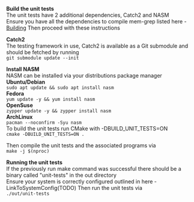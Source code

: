 **Build the unit tests**  
The unit tests have 2 additional dependencies, Catch2 and NASM  
Ensure you have all the dependencies to compile mem-grep listed here - [Building](Building.md)
Then proceed with these instructions  

**Catch2**  
The testing framework in use, Catch2 is available as a Git submodule and should be fetched by running  
``
git submodule update --init
``  
  
**Install NASM**  
NASM can be installed via your distributions package manager  
**Ubuntu/Debian**  
``
sudo apt update && sudo apt install nasm  
``  
**Fedora**  
``
yum update -y && yum install nasm
``  
**OpenSuse**  
``
zypper update -y && zypper install nasm
``  
**ArchLinux**  
``
pacman --noconfirm -Syu nasm
``  
To build the unit tests run CMake with -DBUILD_UNIT_TESTS=ON  
``
cmake -DBUILD_UNIT_TESTS=ON .
``

Then compile the unit tests and the associated programs via  
``
make -j $(nproc)
``
  
**Running the unit tests**  
If the previously run make command was successful there should be a binary called "unit-tests" in the out directory  
Ensure your system is correctly configured outlined in here - LinkToSystemConfig(TODO)
Then run the unit tests via  
``
./out/unit-tests
``